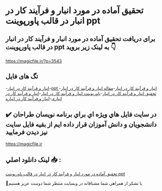 # تحقیق آماده در مورد انبار و فرآیند کار در انبار در قالب پاورپوینت ppt

## برای دریافت تحقیق آماده در مورد انبار و فرآیند کار در انبار در قالب پاورپوینت ppt به لینک زیر بروید 👇

https://magicfile.ir/?p=3543

## تگ های فایل

-[انبار و فرآیند کار در انبار](https://magicfile.ir/product/%d8%aa%d8%ad%d9%82%db%8c%d9%82-%d8%a7%d9%86%d8%a8%d8%a7%d8%b1-%d9%88-%d9%81%d8%b1%d8%a2%db%8c%d9%86%d8%af-%da%a9%d8%a7%d8%b1-%d8%af%d8%b1-%d8%a7%d9%86%d8%a8%d8%a7%d8%b1-%d9%be%d8%a7%d9%88%d8%b1%d9%be%d9%88%db%8c%d9%86%d8%aa/)-[ppt انبار و فرآیند کار در انبار](https://magicfile.ir/product/%d8%aa%d8%ad%d9%82%db%8c%d9%82-%d8%a7%d9%86%d8%a8%d8%a7%d8%b1-%d9%88-%d9%81%d8%b1%d8%a2%db%8c%d9%86%d8%af-%da%a9%d8%a7%d8%b1-%d8%af%d8%b1-%d8%a7%d9%86%d8%a8%d8%a7%d8%b1-%d9%be%d8%a7%d9%88%d8%b1%d9%be%d9%88%db%8c%d9%86%d8%aa/)-[مقاله انبار و فرآیند کار در انبار](https://magicfile.ir/product/%d8%aa%d8%ad%d9%82%db%8c%d9%82-%d8%a7%d9%86%d8%a8%d8%a7%d8%b1-%d9%88-%d9%81%d8%b1%d8%a2%db%8c%d9%86%d8%af-%da%a9%d8%a7%d8%b1-%d8%af%d8%b1-%d8%a7%d9%86%d8%a8%d8%a7%d8%b1-%d9%be%d8%a7%d9%88%d8%b1%d9%be%d9%88%db%8c%d9%86%d8%aa/)-[تحقیق انبار و فرآیند کار در انبار](https://magicfile.ir/product/%d8%aa%d8%ad%d9%82%db%8c%d9%82-%d8%a7%d9%86%d8%a8%d8%a7%d8%b1-%d9%88-%d9%81%d8%b1%d8%a2%db%8c%d9%86%d8%af-%da%a9%d8%a7%d8%b1-%d8%af%d8%b1-%d8%a7%d9%86%d8%a8%d8%a7%d8%b1-%d9%be%d8%a7%d9%88%d8%b1%d9%be%d9%88%db%8c%d9%86%d8%aa/)-[پاورپوینت انبار و فرآیند کار در انبار](https://magicfile.ir/product/%d8%aa%d8%ad%d9%82%db%8c%d9%82-%d8%a7%d9%86%d8%a8%d8%a7%d8%b1-%d9%88-%d9%81%d8%b1%d8%a2%db%8c%d9%86%d8%af-%da%a9%d8%a7%d8%b1-%d8%af%d8%b1-%d8%a7%d9%86%d8%a8%d8%a7%d8%b1-%d9%be%d8%a7%d9%88%d8%b1%d9%be%d9%88%db%8c%d9%86%d8%aa/)-[انبار و فرآیند کار در انباری](https://magicfile.ir/product/%d8%aa%d8%ad%d9%82%db%8c%d9%82-%d8%a7%d9%86%d8%a8%d8%a7%d8%b1-%d9%88-%d9%81%d8%b1%d8%a2%db%8c%d9%86%d8%af-%da%a9%d8%a7%d8%b1-%d8%af%d8%b1-%d8%a7%d9%86%d8%a8%d8%a7%d8%b1-%d9%be%d8%a7%d9%88%d8%b1%d9%be%d9%88%db%8c%d9%86%d8%aa/)-[انبار و فرآیند کار در انباره](https://magicfile.ir/product/%d8%aa%d8%ad%d9%82%db%8c%d9%82-%d8%a7%d9%86%d8%a8%d8%a7%d8%b1-%d9%88-%d9%81%d8%b1%d8%a2%db%8c%d9%86%d8%af-%da%a9%d8%a7%d8%b1-%d8%af%d8%b1-%d8%a7%d9%86%d8%a8%d8%a7%d8%b1-%d9%be%d8%a7%d9%88%d8%b1%d9%be%d9%88%db%8c%d9%86%d8%aa/)

## ✔️ در سايت فايل هاي ويژه اي براي برنامه نويسان طراحان دانشجويان و دانش آموزان قرار داده ايم از بقيه فايل سايت نيز ديدن فرماييد

https://magicfile.ir


## لينک دانلود اصلي 📥 :

[تحقیق آماده در مورد انبار و فرآیند کار در انبار در قالب پاورپوینت ppt](https://magicfile.ir/product/%d8%aa%d8%ad%d9%82%db%8c%d9%82-%d8%a7%d9%86%d8%a8%d8%a7%d8%b1-%d9%88-%d9%81%d8%b1%d8%a2%db%8c%d9%86%d8%af-%da%a9%d8%a7%d8%b1-%d8%af%d8%b1-%d8%a7%d9%86%d8%a8%d8%a7%d8%b1-%d9%be%d8%a7%d9%88%d8%b1%d9%be%d9%88%db%8c%d9%86%d8%aa/) 


🙏با تشکر از همراهي شما مشتاقانه در وبسایت منتظر شما دوست عزیز هستیم

